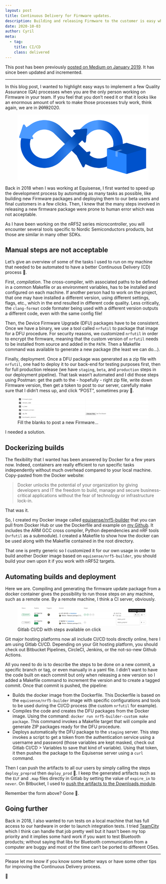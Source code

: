 ```yaml
---
layout: post
title: Continuous Delivery for Firmware updates.
description: Building and releasing Firmware to the customer is easy when you use the right tools.
date: 2020-10-03
author: Cyril
meta: 
  - tag:
    title: CI/CD
    class: delivered
---
```


This post has been previously [posted on Medium on January 2019](https://medium.com/equisense/firmware-quality-assurance-continuous-delivery-125884194ea5). It has since been updated and incremented.

---

In this blog post, I wanted to highlight easy ways to implement a few Quality Assurance (QA) processes when you are the only person working on Firmware in your team. If you feel that you don’t need it or that it looks like an enormous amount of work to make those processes truly work, think again, we are in <del>2019</del>2020.

<figure class="col-md-6">
  <img src="/img/posts/continuous_delivery/bitbucket_cicd.png" alt="Continuous Delivery" class="img-responsive">
</figure>

Back in 2018 when I was working at Equisense, I first wanted to speed up the development process by automating as many tasks as possible, like building new Firmware packages and deploying them to our beta users and final customers in a few clicks. Then, I knew that the many steps involved in releasing a new firmware package were prone to human error which was not acceptable.

As I have been working on the nRF52 series microcontroller, you will encounter several tools specific to Nordic Semiconductors products, but those are similar in many other SDKs.

## Manual steps are not acceptable

Let’s give an overview of some of the tasks I used to run on my machine that needed to be automated to have a better Continuous Delivery (CD) process 🤯.

First, *compilation*. The cross-compiler, with associated paths to be defined in a common Makefile or as environment variables, has to be installed and configured on each machine. If another person had to work on the project, that one may have installed a different version, using different settings, flags, etc., which in the end resulted in different code quality. Less critically, the `clang-format` code formater being used with a different version outputs a different code, even with the same config file!

Then, the Device Firmware Upgrade (DFU) packages have to be consistent. Once we have a binary, we use a tool called `nrfutil` to package that image for a DFU procedure. For security reasons, we customized `nrfutil` in order to encrypt the firmware, meaning that the custom version of `nrfutil` needs to be installed from source and added in the `PATH`. Then a Makefile command was available to generate a new package (the least we can do...).

Finally, deployment. Once a DFU package was generated as a zip file with `nrfutil`, one had to deploy it to our back-end for testing purposes first, then for full production release (we have `staging`, `beta`, and `production` steps in our deployment pipeline). That task wasn’t automated and I did those steps using Postman: get the path to the - hopefully - right zip file, write down Firmware version, then get a token to post to our server, carefully make sure that I didn’t mess up, and click “POST”, sometimes pray 🙏.

<figure class="col-md-12">
  <img src="/img/posts/continuous_delivery/post_firmware_form.png" alt="Continuous Delivery" class="img-responsive">
  <figcaption>Fill the blanks to post a new Firmware…</figcaption>
</figure>

I needed a solution.

## Dockerizing builds

The flexibility that I wanted has been answered by Docker for a few years now. Indeed, containers are really efficient to run specific tasks independently without much overhead compared to your local machine. Copy-pasted from the Docker website:

> Docker unlocks the potential of your organization by giving developers and IT the freedom to build, manage and secure business-critical applications without the fear of technology or infrastructure lock-in.

That was it.

So, I created my Docker image called [equisense/nrf5-builder](https://hub.docker.com/r/equisense/nrf5-builder/) that you can pull from Docker Hub or use the Dockerfile and example on [my Github](https://github.com/fouge/continous-integration-nrf). It includes the ARM GCC cross compiler, Python dependencies and nRF tools (`nrfutil` as a submodule). I created a Makefile to show how the docker can be used along with the Makefile contained in the root directory.

That one is pretty generic so I customized it for our own usage in order to build another Docker image based on `equisense/nrf5-builder`, you should build your own upon it if you work with nRF52 targets.

## Automating builds and deployment

Here we are. Compiling and generating the firmware update package from a docker container gives the possibility to run those steps on any machine, such as a remote one. By a remote machine, I think a CI server, obviously.

<figure class="col-md-12">
  <img src="/img/posts/continuous_delivery/gitlab_pipeline.png" alt="Gitlab Pipeline" class="img-responsive">
  <figcaption>Gitlab CI/CD with steps available on click</figcaption>
</figure>

Git major hosting platforms now all include CI/CD tools directly online, here I am using Gitlab CI/CD. Depending on your Git hosting platform, you should check out Bitbucket Pipelines, CircleCI, Jenkins, or the not-so-new Github Actions.

All you need to do is to describe the steps to be done on a new commit, a specific branch or tag, or even manually in a yaml file. I didn’t want to have the code built on each commit but only when releasing a new version so I added a Makefile command to increment the version and to create a tagged commit. Once that commit is pushed, the pipeline:

- Builds the docker image from the Dockerfile. This Dockerfile is based on the `equisense/nrf5-builder` image with specific configurations and tools to be used during the CI/CD process (the custom `nrfutil` for example).
- Compiles the code and creates the DFU packages from the Docker image. Using the command: `docker run nrf5-builder-custom make package`. This command invokes a Makefile target that will compile and generate ZIP packages ready for the DFU procedure.
- Deploys automatically the DFU package to the `staging` server. This step invokes a script to get a token from the authentication service using a username and password (those variables are kept masked, check out Gitlab CI/CD > Variables to save that kind of variable). Using that token, it then pushes the package to the Equisense server using a `curl` command.

Then I can push the artifacts to all our users by simply calling the steps  `deploy_preprod` then `deploy_prod` 🤩. I keep the generated artifacts such as the `ELF` and `.map` files directly in Gitlab by setting the value of `expire_in` to `never`. On Bitbucket, I used to [push the artifacts to the Downloads module](https://support.atlassian.com/bitbucket-cloud/docs/deploy-build-artifacts-to-bitbucket-downloads/).

Remember the form above? Gone 🌟.

## Going further

Back in 2018, I also wanted to run tests on a local machine that has full access to our hardware in order to launch integration tests. I tried [TeamCity](https://www.jetbrains.com/teamcity/) which I think can handle that job pretty well but it hasn't been my top priority and it implies some hard work if you want to test Bluetooth products; without saying that libs for Bluetooth communication from a computer are buggy and most of the time can’t be ported to different OSes.

---

Please let me know if you know some better ways or have some other tips for improving the Continuous Delivery process.

👋
